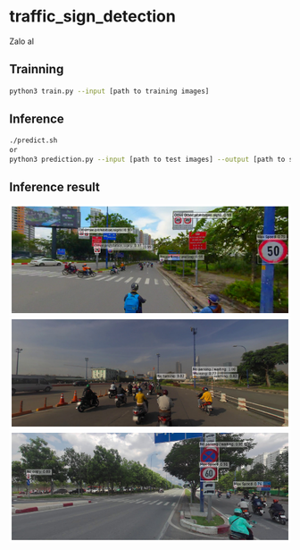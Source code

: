 # traffic_sign_detection
Zalo aI


## Trainning

```bash
python3 train.py --input [path to training images]
```

## Inference

```bash
./predict.sh
or
python3 prediction.py --input [path to test images] --output [path to submission file]
```

## Inference result

![./images/pred_1.png](./images/pred_1.png)
![./images/pred_2.png](./images/pred_2.png)
![./images/pred_3.png](./images/pred_3.png)